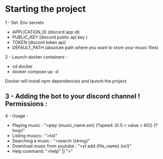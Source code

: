 # Starting the project

1 - Set .Env secrets
- APPLICATION_ID (discord app id)
- PUBLIC_KEY (discord public api key )
- TOKEN (discord token api)
- DEFAULT_PATH (absolute path where you want to store your music files)

2 - Launch docker containers : 
- cd docker
- docker compose up -d

Docker will install npm dependencies and launch the project.

3 - Adding the bot to your discord channel !
Permissions :
- 


4 - Usage : 
- Playing music : ">play {music_name.ext} {?speed: [0.5 < value < 60]} {?loop}"
- Listing musics : ">list"
- Searching a music : ">search {string}"
- Download music from youtube : ">yt add {file_name} {url}"
- Help command:  ">help" || ">"
